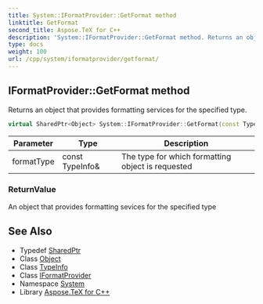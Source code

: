 ```yaml
---
title: System::IFormatProvider::GetFormat method
linktitle: GetFormat
second_title: Aspose.TeX for C++
description: 'System::IFormatProvider::GetFormat method. Returns an object that provides formatting services for the specified type in C++.'
type: docs
weight: 100
url: /cpp/system/iformatprovider/getformat/
---
```

## IFormatProvider::GetFormat method


Returns an object that provides formatting services for the specified type.

```cpp
virtual SharedPtr<Object> System::IFormatProvider::GetFormat(const TypeInfo &formatType)=0
```


| Parameter | Type | Description |
| --- | --- | --- |
| formatType | const TypeInfo\& | The type for which formatting object is requested |

### ReturnValue

An object that provides formatting sevices for the specified type

## See Also

* Typedef [SharedPtr](../../sharedptr/)
* Class [Object](../../object/)
* Class [TypeInfo](../../typeinfo/)
* Class [IFormatProvider](../)
* Namespace [System](../../)
* Library [Aspose.TeX for C++](../../../)

